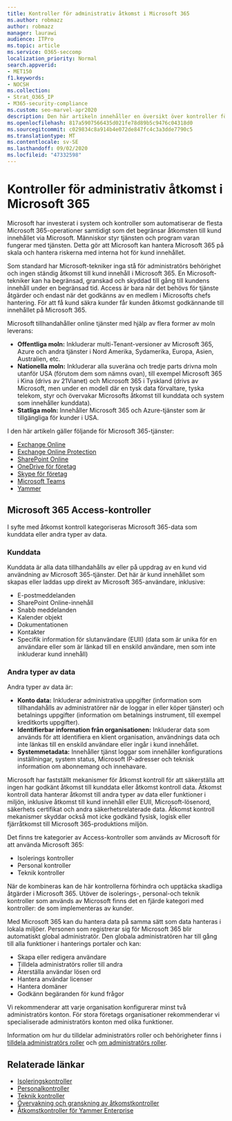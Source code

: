 ```yaml
---
title: Kontroller för administrativ åtkomst i Microsoft 365
ms.author: robmazz
author: robmazz
manager: laurawi
audience: ITPro
ms.topic: article
ms.service: O365-seccomp
localization_priority: Normal
search.appverid:
- MET150
f1.keywords:
- NOCSH
ms.collection:
- Strat_O365_IP
- M365-security-compliance
ms.custom: seo-marvel-apr2020
description: Den här artikeln innehåller en översikt över kontroller för administrativ åtkomst och data kategorisering i Microsoft 365.
ms.openlocfilehash: 817a5907566435d021fe78d89b5c9476c04318d0
ms.sourcegitcommit: c029834c8a914b4e072de847fc4c3a3dde7790c5
ms.translationtype: MT
ms.contentlocale: sv-SE
ms.lasthandoff: 09/02/2020
ms.locfileid: "47332598"
---
```

# <a name="administrative-access-controls-in-microsoft-365"></a>Kontroller för administrativ åtkomst i Microsoft 365 

Microsoft har investerat i system och kontroller som automatiserar de flesta Microsoft 365-operationer samtidigt som det begränsar åtkomsten till kund innehållet via Microsoft. Människor styr tjänsten och program varan fungerar med tjänsten. Detta gör att Microsoft kan hantera Microsoft 365 på skala och hantera riskerna med interna hot för kund innehållet.

Som standard har Microsoft-tekniker inga stå för administratörs behörighet och ingen ständig åtkomst till kund innehåll i Microsoft 365. En Microsoft-tekniker kan ha begränsad, granskad och skyddad till gång till kundens innehåll under en begränsad tid. Access är bara när det behövs för tjänste åtgärder och endast när det godkänns av en medlem i Microsofts chefs hantering. För att få kund säkra kunder får kunden åtkomst godkännande till innehållet på Microsoft 365.

Microsoft tillhandahåller online tjänster med hjälp av flera former av moln leverans:

- **Offentliga moln:** Inkluderar multi-Tenant-versioner av Microsoft 365, Azure och andra tjänster i Nord Amerika, Sydamerika, Europa, Asien, Australien, etc.
- **Nationella moln:** Inkluderar alla suveräna och tredje parts drivna moln utanför USA (förutom dem som nämns ovan), till exempel Microsoft 365 i Kina (drivs av 21Vianet) och Microsoft 365 i Tyskland (drivs av Microsoft, men under en modell där en tysk data förvaltare, tyska telekom, styr och övervakar Microsofts åtkomst till kunddata och system som innehåller kunddata).
- **Statliga moln:** Innehåller Microsoft 365 och Azure-tjänster som är tillgängliga för kunder i USA.

I den här artikeln gäller följande för Microsoft 365-tjänster:

- [Exchange Online](https://docs.microsoft.com/Exchange/exchange-online)
- [Exchange Online Protection](https://docs.microsoft.com/Office365/SecurityCompliance/eop/exchange-online-protection-overview)
- [SharePoint Online](https://docs.microsoft.com/sharepoint/sharepoint-online)
- [OneDrive för företag](https://docs.microsoft.com/OneDrive/onedrive)
- [Skype för företag](https://docs.microsoft.com/SkypeForBusiness/skype-for-business-online)
- [Microsoft Teams](https://docs.microsoft.com/MicrosoftTeams/Teams-overview)
- [Yammer](https://docs.microsoft.com/yammer/yammer-landing-page)

## <a name="microsoft-365-access-controls"></a>Microsoft 365 Access-kontroller

I syfte med åtkomst kontroll kategoriseras Microsoft 365-data som kunddata eller andra typer av data.

### <a name="customer-data"></a>Kunddata

Kunddata är alla data tillhandahålls av eller på uppdrag av en kund vid användning av Microsoft 365-tjänster. Det här är kund innehållet som skapas eller laddas upp direkt av Microsoft 365-användare, inklusive:

- E-postmeddelanden
- SharePoint Online-innehåll
- Snabb meddelanden
- Kalender objekt
- Dokumentationen
- Kontakter
- Specifik information för slutanvändare (EUII) (data som är unika för en användare eller som är länkad till en enskild användare, men som inte inkluderar kund innehåll)

### <a name="other-types-of-data"></a>Andra typer av data

Andra typer av data är:

- **Konto data:** Inkluderar administrativa uppgifter (information som tillhandahålls av administratörer när de loggar in eller köper tjänster) och betalnings uppgifter (information om betalnings instrument, till exempel kreditkorts uppgifter).
- **Identifierbar information från organisationen:** Inkluderar data som används för att identifiera en klient organisation, användnings data och inte länkas till en enskild användare eller ingår i kund innehållet.
- **Systemmetadata:** Innehåller tjänst loggar som innehåller konfigurations inställningar, system status, Microsoft IP-adresser och teknisk information om abonnemang och innehavare.

Microsoft har fastställt mekanismer för åtkomst kontroll för att säkerställa att ingen har godkänt åtkomst till kunddata eller åtkomst kontroll data. Åtkomst kontroll data hanterar åtkomst till andra typer av data eller funktioner i miljön, inklusive åtkomst till kund innehåll eller EUII, Microsoft-lösenord, säkerhets certifikat och andra säkerhetsrelaterade data. Åtkomst kontroll mekanismer skyddar också mot icke godkänd fysisk, logisk eller fjärråtkomst till Microsoft 365-produktions miljön.

Det finns tre kategorier av Access-kontroller som används av Microsoft för att använda Microsoft 365:

- Isolerings kontroller
- Personal kontroller
- Teknik kontroller

När de kombineras kan de här kontrollerna förhindra och upptäcka skadliga åtgärder i Microsoft 365. Utöver de isolerings-, personal-och teknik kontroller som används av Microsoft finns det en fjärde kategori med kontroller: de som implementeras av kunder.

Med Microsoft 365 kan du hantera data på samma sätt som data hanteras i lokala miljöer. Personen som registrerar sig för Microsoft 365 blir automatiskt global administratör. Den globala administratören har till gång till alla funktioner i hanterings portaler och kan:

- Skapa eller redigera användare
- Tilldela administratörs roller till andra
- Återställa användar lösen ord
- Hantera användar licenser
- Hantera domäner
- Godkänn begäranden för kund frågor

Vi rekommenderar att varje organisation konfigurerar minst två administratörs konton. För stora företags organisationer rekommenderar vi specialiserade administratörs konton med olika funktioner.

Information om hur du tilldelar administratörs roller och behörigheter finns i [tilldela administratörs roller](https://docs.microsoft.com/microsoft-365/admin/add-users/assign-admin-roles) och [om administratörs roller](https://docs.microsoft.com/microsoft-365/admin/add-users/about-admin-roles).

## <a name="related-links"></a>Relaterade länkar

- [Isoleringskontroller](microsoft-365-isolation-controls.md)
- [Personalkontroller](microsoft-365-personnel-controls.md)
- [Teknik kontroller](microsoft-365-technology-controls.md)
- [Övervakning och granskning av åtkomstkontroller](microsoft-365-monitoring-and-auditing-access-controls.md)
- [Åtkomstkontroller för Yammer Enterprise](microsoft-365-yammer-enterprise-access-controls.md)
